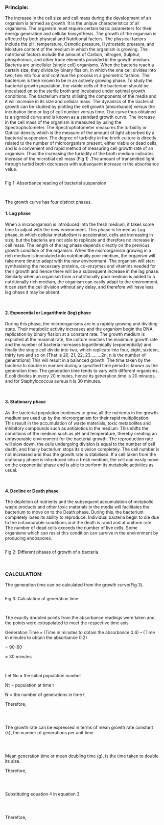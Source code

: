 ### Principle:

The increase in the cell size and cell mass during the development of an organism is termed as growth. It is the unique characteristics of all organisms. The organism must require certain basic parameters for their energy generation and cellular biosynthesis. The growth of the organism is affected by both physical and Nutritional factors. The physical factors include the pH, temperature, Osmotic pressure, Hydrostatic pressure, and Moisture content of the medium in which the organism is growing. The nutritional factors include the amount of Carbon, nitrogen, Sulphur, phosphorous, and other trace elements provided in the growth medium. Bacteria are unicellular (single cell) organisms. When the bacteria reach a certain size, they divide by binary fission, in which the one cell divides into two, two into four and continue the process in a geometric fashion. The bacterium is then known to be in an actively growing phase. To study the bacterial growth population, the viable cells of the bacterium should be inoculated on to the sterile broth and incubated under optimal growth conditions. The bacterium starts utilising the components of the media and it will increase in its size and cellular mass. The dynamics of the bacterial growth can be studied by plotting the cell growth (absorbance) versus the incubation time or log of cell number versus time. The curve thus obtained is a sigmoid curve and is known as a standard growth curve. The increase in the cell mass of the organism is measured by using the Spectrophotometer. The Spectrophotometer measures the turbidity or Optical density which is the measure of the amount of light absorbed by a bacterial suspension. The degree of turbidity in the broth culture is directly related to the number of microorganism present, either viable or dead cells, and is a convenient and rapid method of measuring cell growth rate of an organism. Thus the increasing the turbidity of the broth medium indicates increase of the microbial cell mass (Fig 1) .The amount of transmitted light through turbid broth decreases with subsequent increase in the absorbance value.

<img src="images/1.png" title="" />

 Fig 1: Absorbance reading of bacterial suspension

&nbsp;

The growth curve has four distinct phases.

#### 1. Lag phase
When a microorganism is introduced into the fresh medium, it takes some time to adjust with the new environment. This phase is termed as Lag phase, in which cellular metabolism is accelerated, cells are increasing in size, but the bacteria are not able to replicate and therefore no increase in cell mass. The length of the lag phase depends directly on the previous growth condition of the organism. When the microorganism growing in a rich medium is inoculated into nutritionally poor medium, the organism will take more time to adapt with the new environment. The organism will start synthesising the necessary proteins, co-enzymes and vitamins needed for their growth and hence there will be a subsequent increase in the lag phase. Similarly when an organism from a nutritionally poor medium is added to a nutritionally rich medium, the organism can easily adapt to the environment, it can start the cell division without any delay, and therefore will have less lag phase it may be absent.

&nbsp;

#### 2. Exponential or Logarithmic (log) phase
During this phase, the microorganisms are in a rapidly growing and dividing state. Their metabolic activity increases and the organism begin the DNA replication by binary fission at a constant rate. The growth medium is exploited at the maximal rate, the culture reaches the maximum growth rate and the number of bacteria increases logarithmically (exponentially) and finally the single cell divide into two, which replicate into four, eight, sixteen, thirty two and so on (That is 20, 21, 22, 23.........2n, n is the number of generations) This will result in a balanced growth. The time taken by the bacteria to double in number during a specified time period is known as the generation time. The  generation time tends to vary with different organisms. E.coli divides in every 20 minutes, hence its generation time is 20 minutes, and for Staphylococcus aureus it is 30 minutes.

&nbsp;

#### 3. Stationary phase
As the bacterial population continues to grow, all the nutrients in the growth medium are used up by the microorganism for their rapid multiplication. This result in the accumulation of waste materials, toxic metabolites and inhibitory compounds such as antibiotics in the medium. This shifts the conditions of the medium such as pH and temperature, thereby creating an unfavourable environment for the bacterial growth. The reproduction rate will slow down, the cells undergoing division is equal to the number of cell death, and finally bacterium stops its division completely. The cell number is not increased and thus the growth rate is stabilised. If a cell taken from the stationary phase is introduced into a fresh medium, the cell can easily move on the exponential phase and is able to perform its metabolic activities as usual.

&nbsp;

#### 4. Decline or Death phase
The depletion of nutrients and the subsequent accumulation of metabolic waste products and other toxic materials  in the media will facilitates the bacterium to move on to the Death phase. During this, the bacterium completely loses its ability to reproduce. Individual bacteria begin to die due to the unfavourable conditions and the death is rapid and at uniform rate. The number of dead cells exceeds the number of live cells. Some organisms which can resist this condition can survive in the environment by producing endospores.

<img src="images/2.jpg" title="" />

Fig 2: Different  phases of growth of a bacteria


&nbsp;


### CALCULATION:

The generation time can be calculated from the growth curve(Fig 3).


<img src="images/3.png" title="" />

Fig 3: Calculation of generation time

&nbsp;

The exactly doubled points from the absorbance readings were taken and, the points were extrapolated to meet the respective time axis.


Generation Time =   (Time in minutes to obtain the absorbance 0.4) – (Time in minutes to obtain the absorbance 0.2)


= 90-60

= 30 minutes


&nbsp;
 

Let No = the initial population number


Nt = population at time t


N = the number of generations in time t

Therefore,


<img src="images/4.png" title="" />


&nbsp;
 
The growth rate can be expressed in terms of mean growth rate constant (k), the number of generations per unit time.


<img src="images/5.png" title="" />

&nbsp;
 
Mean generation time or mean doubling time (g), is the time taken to double its size.

 

Therefore,


<img src="images/6.png" title="" />

 

&nbsp;
 
Substituting equation 4 in equation 3


<img src="images/7.png" title="" />

 
&nbsp;
 
Therefore,


<img src="images/8.png" title="" />

 
